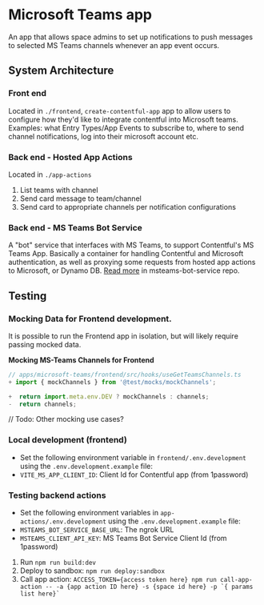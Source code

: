 # Microsoft Teams app

An app that allows space admins to set up notifications to push messages to selected MS Teams channels whenever an app event occurs.

## System Architecture
### Front end

Located in `./frontend`, `create-contentful-app` app to allow users to configure how they'd like to integrate contentful into Microsoft teams.  Examples: what Entry Types/App Events to subscribe to, where to send channel notifications, log into their microsoft account etc.

### Back end - Hosted App Actions

Located in `./app-actions`

1. List teams with channel
2. Send card message to team/channel
3. Send card to appropriate channels per notification configurations

### Back end - MS Teams Bot Service
A "bot" service that interfaces with MS Teams, to support Contentful's MS Teams App.  Basically a container for handling Contentful and Microsoft authentication, as well as proxying some requests from hosted app actions to Microsoft, or Dynamo DB. [Read more](https://github.com/contentful/msteams-bot-service) in msteams-bot-service repo.

## Testing
### Mocking Data for Frontend development.
It is possible to run the Frontend app in isolation, but will likely require passing mocked data.

**Mocking MS-Teams Channels for Frontend**
```js
// apps/microsoft-teams/frontend/src/hooks/useGetTeamsChannels.ts
+ import { mockChannels } from '@test/mocks/mockChannels';

+  return import.meta.env.DEV ? mockChannels : channels;
-  return channels;
```

// Todo: Other mocking use cases?

### Local development (frontend)

- Set the following environment variable in `frontend/.env.development` using the `.env.development.example` file:
- `VITE_MS_APP_CLIENT_ID`: Client Id for Contentful app (from 1password)

### Testing backend actions

- Set the following environment variables in `app-actions/.env.development` using the `.env.development.example` file:
- `MSTEAMS_BOT_SERVICE_BASE_URL`: The ngrok URL
- `MSTEAMS_CLIENT_API_KEY`: MS Teams Bot Service Client Id (from 1password)

1. Run `npm run build:dev`
2. Deploy to sandbox: `npm run deploy:sandbox`
3. Call app action: `` ACCESS_TOKEN={access token here} npm run call-app-action -- -a {app action ID here} -s {space id here} -p `{ params list here}` ``
